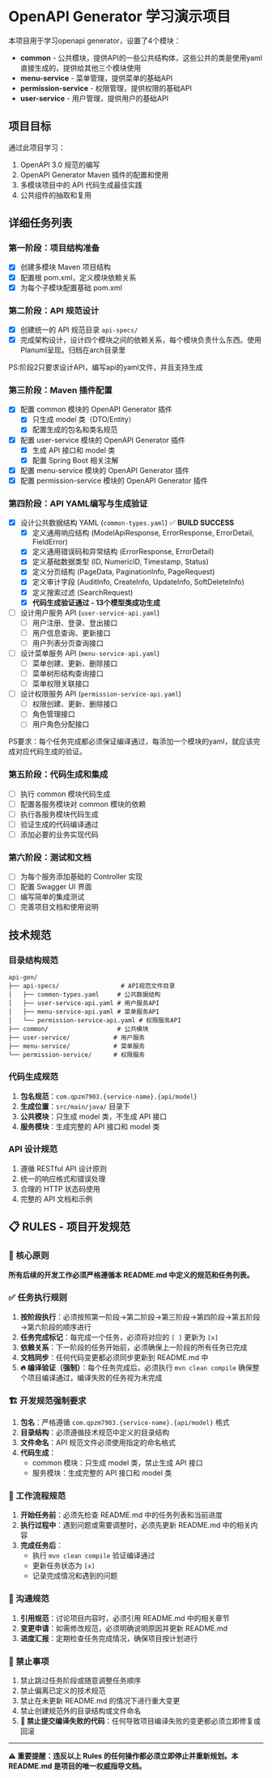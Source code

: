 # OpenAPI Generator 学习演示项目

本项目用于学习openapi generator，设置了4个模块：
- **common** - 公共模块，提供API的一些公共结构体，这些公共的类是使用yaml直接生成的，提供给其他三个模块使用
- **menu-service** - 菜单管理，提供菜单的基础API
- **permission-service** - 权限管理，提供权限的基础API
- **user-service** - 用户管理，提供用户的基础API

## 项目目标
通过此项目学习：
1. OpenAPI 3.0 规范的编写
2. OpenAPI Generator Maven 插件的配置和使用
3. 多模块项目中的 API 代码生成最佳实践
4. 公共组件的抽取和复用

## 详细任务列表

### 第一阶段：项目结构准备
- [x] 创建多模块 Maven 项目结构
- [x] 配置根 pom.xml，定义模块依赖关系
- [x] 为每个子模块配置基础 pom.xml

### 第二阶段：API 规范设计
- [x] 创建统一的 API 规范目录 `api-specs/`
- [x] 完成架构设计，设计四个模块之间的依赖关系，每个模块负责什么东西。使用Planuml呈现。归档在arch目录里

PS:阶段2只要求设计API，编写api的yaml文件，并且支持生成

### 第三阶段：Maven 插件配置
- [x] 配置 common 模块的 OpenAPI Generator 插件
  - [x] 只生成 model 类（DTO/Entity）
  - [x] 配置生成的包名和类名规范
- [x] 配置 user-service 模块的 OpenAPI Generator 插件
  - [x] 生成 API 接口和 model 类
  - [x] 配置 Spring Boot 相关注解
- [x] 配置 menu-service 模块的 OpenAPI Generator 插件
- [x] 配置 permission-service 模块的 OpenAPI Generator 插件

### 第四阶段：API YAML编写与生成验证
- [x] 设计公共数据结构 YAML (`common-types.yaml`) ✅ **BUILD SUCCESS**
  - [x] 定义通用响应结构 (ModelApiResponse, ErrorResponse, ErrorDetail, FieldError)
  - [x] 定义通用错误码和异常结构 (ErrorResponse, ErrorDetail)
  - [x] 定义基础数据类型 (ID, NumericID, Timestamp, Status)
  - [x] 定义分页结构 (PageData, PaginationInfo, PageRequest)
  - [x] 定义审计字段 (AuditInfo, CreateInfo, UpdateInfo, SoftDeleteInfo) 
  - [x] 定义搜索过滤 (SearchRequest)
  - [x] **代码生成验证通过 - 13个模型类成功生成**
- [ ] 设计用户服务 API (`user-service-api.yaml`)
  - [ ] 用户注册、登录、登出接口
  - [ ] 用户信息查询、更新接口
  - [ ] 用户列表分页查询接口
- [ ] 设计菜单服务 API (`menu-service-api.yaml`)
  - [ ] 菜单创建、更新、删除接口
  - [ ] 菜单树形结构查询接口
  - [ ] 菜单权限关联接口
- [ ] 设计权限服务 API (`permission-service-api.yaml`)
  - [ ] 权限创建、更新、删除接口
  - [ ] 角色管理接口
  - [ ] 用户角色分配接口

PS要求：每个任务完成都必须保证编译通过，每添加一个模块的yaml，就应该完成对应代码生成的验证。


### 第五阶段：代码生成和集成
- [ ] 执行 common 模块代码生成
- [ ] 配置各服务模块对 common 模块的依赖
- [ ] 执行各服务模块代码生成
- [ ] 验证生成的代码编译通过
- [ ] 添加必要的业务实现代码

### 第六阶段：测试和文档
- [ ] 为每个服务添加基础的 Controller 实现
- [ ] 配置 Swagger UI 界面
- [ ] 编写简单的集成测试
- [ ] 完善项目文档和使用说明

## 技术规范

### 目录结构规范
```
api-gen/
├── api-specs/                 # API规范文件目录
│   ├── common-types.yaml     # 公共数据结构
│   ├── user-service-api.yaml # 用户服务API
│   ├── menu-service-api.yaml # 菜单服务API
│   └── permission-service-api.yaml # 权限服务API
├── common/                   # 公共模块
├── user-service/            # 用户服务
├── menu-service/            # 菜单服务
└── permission-service/      # 权限服务
```

### 代码生成规范
1. **包名规范**：`com.qpzm7903.{service-name}.{api/model}`
2. **生成位置**：`src/main/java/` 目录下
3. **公共模块**：只生成 model 类，不生成 API 接口
4. **服务模块**：生成完整的 API 接口和 model 类

### API 设计规范
1. 遵循 RESTful API 设计原则
2. 统一的响应格式和错误处理
3. 合理的 HTTP 状态码使用
4. 完整的 API 文档和示例

## 📋 RULES - 项目开发规范

### 🎯 核心原则
**所有后续的开发工作必须严格遵循本 README.md 中定义的规范和任务列表。**

### ✅ 任务执行规则
1. **按阶段执行**：必须按照第一阶段→第二阶段→第三阶段→第四阶段→第五阶段→第六阶段的顺序进行
2. **任务完成标记**：每完成一个任务，必须将对应的 `[ ]` 更新为 `[x]`
3. **依赖关系**：下一阶段的任务开始前，必须确保上一阶段的所有任务已完成
4. **文档同步**：任何代码变更都必须同步更新到 README.md 中
5. **🔥 编译验证（强制）**：每个任务完成后，必须执行 `mvn clean compile` 确保整个项目编译通过，编译失败的任务视为未完成

### 🏗️ 开发规范强制要求
1. **包名**：严格遵循 `com.qpzm7903.{service-name}.{api/model}` 格式
2. **目录结构**：必须遵循技术规范中定义的目录结构
3. **文件命名**：API 规范文件必须使用指定的命名格式
4. **代码生成**：
   - common 模块：只生成 model 类，禁止生成 API 接口
   - 服务模块：生成完整的 API 接口和 model 类

### 🔄 工作流程规范
1. **开始任务前**：必须先检查 README.md 中的任务列表和当前进度
2. **执行过程中**：遇到问题或需要调整时，必须先更新 README.md 中的相关内容
3. **完成任务后**：
   - 执行 `mvn clean compile` 验证编译通过
   - 更新任务状态为 `[x]`
   - 记录完成情况和遇到的问题

### 📝 沟通规范
1. **引用规范**：讨论项目内容时，必须引用 README.md 中的相关章节
2. **变更申请**：如需修改规范，必须明确说明原因并更新 README.md
3. **进度汇报**：定期检查任务完成情况，确保项目按计划进行

### 🚫 禁止事项
1. 禁止跳过任务阶段或随意调整任务顺序
2. 禁止偏离已定义的技术规范
3. 禁止在未更新 README.md 的情况下进行重大变更
4. 禁止创建规范外的目录结构或文件命名
5. **🚫 禁止提交编译失败的代码**：任何导致项目编译失败的变更都必须立即修复或回滚

---
**⚠️ 重要提醒：违反以上 Rules 的任何操作都必须立即停止并重新规划。本 README.md 是项目的唯一权威指导文档。**